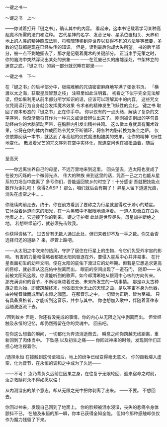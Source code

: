 ～键之书～


～键之书　上～

——你试着打开『键之书』，确认其中的内容。
看起来，这本书记载着学习某种高超魔术所需的法门和注释。
古代星神的名字、发音记号、星系位置相关、天界和地上的人类的精神照应法则、将魂魄转移到异世界以获得不死的方法等等概要，多数的记载都是现在已经失传的知识。
但是，读到最后你却大失所望。
书的后半部分，被一点不剩地撕去了，那才是记载着魔术的关键部分。
正当束手无策之时，
你的脑海中突然浮现出某处的景象——
——在荒废已久的废墟深处，书架林立的迷宫之底，『键之书』的另一部分就沉睡在那里——


～键之书　下～

在『键之书』的后半部分中，极端难解的咒语密密麻麻地写满了张张书页。
「横渡以太之海，获取星辰智慧之枝」
注释里如此注明着。
初看之下似乎完全无法解读，但如果利用从前半部分所学知识的话，应该可以理解其中的内容。
这些咒文仅凭阅读行为自身就会发挥魔术效果
令术者的精神发生飞跃性的变化。
键之书
取回了原本形态的『键之书』正在你手中。
你以仅有的一点头绪，解读了复杂的文字序列，你渐渐能将其作为一种咒文或读音辨认出来了。
刚刚被识别出的字句自动经由你的大脑驱动声带，在胸腔内引发出精神共鸣。
这么做本身就具有魔术效果，它将在你的体内作成回路令咒文不断循环，将各种内脏转换为炼金之炉。
仅仅依靠阅读一本书，就达到了与高超的仪式魔法相媲美的效果，让你的精神飞跃性地变化。
散发着光芒的咒文序列在空中实体化，就连空间也在被扭曲着，随后――





至高天

——你远离生养自己的母星，不远万里地来到这里。
回头望去，连太阳也变成了在彼方闪烁的一个微弱光点。
伟大的种族
来到这里的话，凭吾一己之力也能从星系的力场当中脱离了
多亏你们，吾能返回故乡的时空了！十分感谢
吾就把技能点数作为谢礼吧！
获得2点SP！
那么，咱们就后会有期了！
异星人留下道道光痕，消失在虚空之中……

你继续向前走去，终于，你在前方看到了要称之为行星就显得过于渺小的矮星。
它沐浴着远道而来的阳光，在一片黑暗中不起眼地漂浮着。
一道人影耸立在白色地表之上，它迎接了你的到来。
键之守护者
此处是世界尽头，母星加护断绝之地。
若想继续前行，就必须先击败我。

你获得资格了。
过去曾有无数人通过此处，但归来者却不及一手之数。你又会否选择归还的道路？
来，尽管上路吧。

——从太阳之中吹来的热风，守护了居住在行星上的生物，令它们免受外宇宙的影响。
有害的力量和侵略者都被太阳风驱逐在外，要侵入星系中心并非易事。
在行星表面初生的幼年文明，便在太阳的庇佑下渡过它的幼年期。但若是它想追求更高的目标，就必须从这庇佑中脱离而出。
眼前的空间出现了一道石门，
随即——
从前被太阳风这段，你没能听到的歌声，如今却清晰地从银河中心核的方向传来。
那充满调和的音节，不断地咏颂着过去、未来所发生的一切事情。
那是以太古种族之歌为始，即使跨越终末，也依旧无休无止的天球之曲，是以宇宙本身为乐器，由神秘音律而成型的永恒之珈蓝。
在那音乐之中，一切皆为正确、皆为至福。
只有具备资格者，才能听到这音乐，并参与其中。
你也想加入歌中，伴随着音律永远随波逐流下去。


/回到故乡
但是，你还有没完成的事情。你的内心从无限之光中剥离而出。
但曾经触及永恒的记忆，却仍然残留在你的灵魂中。
回去吧。

在你这么想着的瞬间，一切都化为奔流消逝而去。
瞬息之间你跨越无线距离，重新回到了肉体当中。
下坠感
以及初生之痛——
你回过神来的时候，发现同伴们正担心地注视着你。


/选择永恒
在接触到这份至福后，地上的纷争已经变得毫无意义。
你的自我熔入虚空，化为音节，在永恒的调和之中成为了久远——

——不可！
汝乃背负久远前世因果之身，在往复于无限轮回、迎来宿命之时前，
汝之救赎将永不得如愿以偿！

从内测溢出的某个意志，却从无限之光中把你剥离了出来。
——不要。
不想回去。

你回过神来，发现自己回到了地面上。
你的脸颊被泪水浸湿，丧失的悲痛令身体颤抖不已。
在触及永恒的那一瞬，你本已获得全知全能。
但如今那种感触却仅仅作为魔力残留了下来。